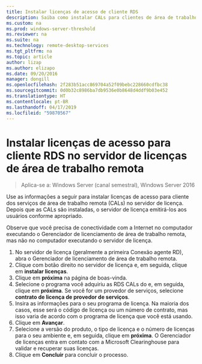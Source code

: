 ```yaml
---
title: Instalar licenças de acesso de cliente RDS
description: Saiba como instalar CALs para clientes de área de trabalho remota.
ms.custom: na
ms.prod: windows-server-threshold
ms.reviewer: na
ms.suite: na
ms.technology: remote-desktop-services
ms.tgt_pltfrm: na
ms.topic: article
author: lizap
ms.author: elizapo
ms.date: 09/20/2016
manager: dongill
ms.openlocfilehash: 2f283b51acc869704a52f09bebc228660cdfbc38
ms.sourcegitcommit: 0d0b32c8986ba7db9536e0b8648d4ddf9b03e452
ms.translationtype: HT
ms.contentlocale: pt-BR
ms.lasthandoff: 04/17/2019
ms.locfileid: "59870567"
---
```

# <a name="install-rds-client-access-licenses-on-the-remote-desktop-license-server"></a>Instalar licenças de acesso para cliente RDS no servidor de licenças de área de trabalho remota

>Aplica-se a: Windows Server (canal semestral), Windows Server 2016

Use as informações a seguir para instalar licenças de acesso para cliente dos serviços de área de trabalho remota (CALs) no servidor de licença. Depois que as CALs são instaladas, o servidor de licença emitirá-los aos usuários conforme apropriado.

Observe que você precisa de conectividade com a Internet no computador executando o Gerenciador de licenciamento de área de trabalho remota, mas não no computador executando o servidor de licença.

1. No servidor de licença (geralmente a primeira Conexão agente RD), abra o Gerenciador de licenciamento de área de trabalho remota.
2. Clique com botão direito no servidor de licença e, em seguida, clique em **instalar licenças**.
3. Clique em **próxima** na página de boas-vinda.
4. Selecione o programa você adquiriu as RDS CALs do e, em seguida, clique em **próxima**. Se você for um provedor de serviços, selecione **contrato de licença de provedor de serviços**.
5. Insira as informações para o seu programa de licença. Na maioria dos casos, esse será o código de licença ou um número de contrato, mas isso varia de acordo com o programa de licença que você está usando.
6. Clique em **Avançar**.
7. Selecione a versão do produto, o tipo de licença e o número de licenças para o seu ambiente e, em seguida, clique em **próxima**. O Gerenciador de licenças entra em contato com a Microsoft Clearinghouse para validar e recuperar suas licenças.
8.  Clique em **Concluir** para concluir o processo.